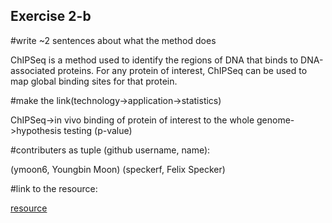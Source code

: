 ## Exercise 2-b

#write ~2 sentences about what the method does

ChIPSeq is a method used to identify the regions of DNA that binds to DNA-associated proteins.
For any protein of interest, ChIPSeq can be used to map global binding sites for that protein.

#make the link(technology->application->statistics)

ChIPSeq->in vivo binding of protein of interest to the whole genome->hypothesis testing (p-value)

#contributers as tuple (github username, name):

(ymoon6, Youngbin Moon)
(speckerf, Felix Specker)

#link to the resource:

[resource](https://science.sciencemag.org/content/316/5830/1497?hwshib2=authn%3A1600986291%3A20200923%253Afa68459e-7542-4c13-93df-c33860c13fe5%3A0%3A0%3A0%3AmHdLlj0oHezGysPSsB%2FBGg%3D%3D)
